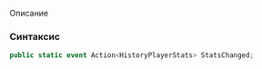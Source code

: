 
Описание

### Синтаксис
```csharp
public static event Action<HistoryPlayerStats> StatsChanged;
```

